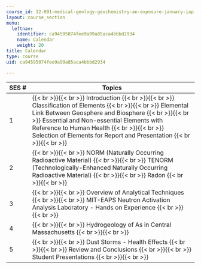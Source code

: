 ```yaml
---
course_id: 12-091-medical-geology-geochemistry-an-exposure-january-iap-2006
layout: course_section
menu:
  leftnav:
    identifier: ca94595074fee9a99a85aca4bbbd2934
    name: Calendar
    weight: 20
title: Calendar
type: course
uid: ca94595074fee9a99a85aca4bbbd2934

---
```


| SES # | Topics |
| --- | --- |
| 1 |  {{< br >}}{{< br >}} Introduction {{< br >}}{{< br >}} Classification of Elements {{< br >}}{{< br >}} Elemental Link Between Geosphere and Biosphere {{< br >}}{{< br >}} Essential and Non-essential Elements with Reference to Human Health {{< br >}}{{< br >}} Selection of Elements for Report and Presentation {{< br >}}{{< br >}}  |
| 2 |  {{< br >}}{{< br >}} NORM (Naturally Occurring Radioactive Material) {{< br >}}{{< br >}} TENORM (Technologically-Enhanced Naturally Occurring Radioactive Material) {{< br >}}{{< br >}} Radon {{< br >}}{{< br >}}  |
| 3 |  {{< br >}}{{< br >}} Overview of Analytical Techniques {{< br >}}{{< br >}} MIT-EAPS Neutron Activation Analysis Laboratory - Hands on Experience {{< br >}}{{< br >}}  |
| 4 |  {{< br >}}{{< br >}} Hydrogeology of As in Central Massachusetts {{< br >}}{{< br >}}  |
| 5 |  {{< br >}}{{< br >}} Dust Storms - Health Effects {{< br >}}{{< br >}} Review and Conclusions {{< br >}}{{< br >}} Student Presentations {{< br >}}{{< br >}}